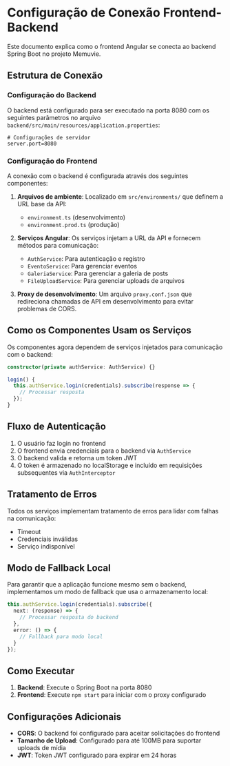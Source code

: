 # Configuração de Conexão Frontend-Backend

Este documento explica como o frontend Angular se conecta ao backend Spring Boot no projeto Memuvie.

## Estrutura de Conexão

### Configuração do Backend
O backend está configurado para ser executado na porta 8080 com os seguintes parâmetros no arquivo `backend/src/main/resources/application.properties`:

```properties
# Configurações de servidor
server.port=8080
```

### Configuração do Frontend
A conexão com o backend é configurada através dos seguintes componentes:

1. **Arquivos de ambiente**: Localizado em `src/environments/` que definem a URL base da API:
   - `environment.ts` (desenvolvimento)
   - `environment.prod.ts` (produção)

2. **Serviços Angular**: Os serviços injetam a URL da API e fornecem métodos para comunicação:
   - `AuthService`: Para autenticação e registro
   - `EventoService`: Para gerenciar eventos
   - `GaleriaService`: Para gerenciar a galeria de posts
   - `FileUploadService`: Para gerenciar uploads de arquivos

3. **Proxy de desenvolvimento**: Um arquivo `proxy.conf.json` que redireciona chamadas de API em desenvolvimento para evitar problemas de CORS.

## Como os Componentes Usam os Serviços

Os componentes agora dependem de serviços injetados para comunicação com o backend:

```typescript
constructor(private authService: AuthService) {}

login() {
  this.authService.login(credentials).subscribe(response => {
    // Processar resposta
  });
}
```

## Fluxo de Autenticação

1. O usuário faz login no frontend
2. O frontend envia credenciais para o backend via `AuthService`
3. O backend valida e retorna um token JWT
4. O token é armazenado no localStorage e incluído em requisições subsequentes via `AuthInterceptor`

## Tratamento de Erros

Todos os serviços implementam tratamento de erros para lidar com falhas na comunicação:
- Timeout
- Credenciais inválidas
- Serviço indisponível

## Modo de Fallback Local

Para garantir que a aplicação funcione mesmo sem o backend, implementamos um modo de fallback que usa o armazenamento local:

```typescript
this.authService.login(credentials).subscribe({
  next: (response) => {
    // Processar resposta do backend
  },
  error: () => {
    // Fallback para modo local
  }
});
```

## Como Executar

1. **Backend**: Execute o Spring Boot na porta 8080
2. **Frontend**: Execute `npm start` para iniciar com o proxy configurado

## Configurações Adicionais

- **CORS**: O backend foi configurado para aceitar solicitações do frontend
- **Tamanho de Upload**: Configurado para até 100MB para suportar uploads de mídia
- **JWT**: Token JWT configurado para expirar em 24 horas
